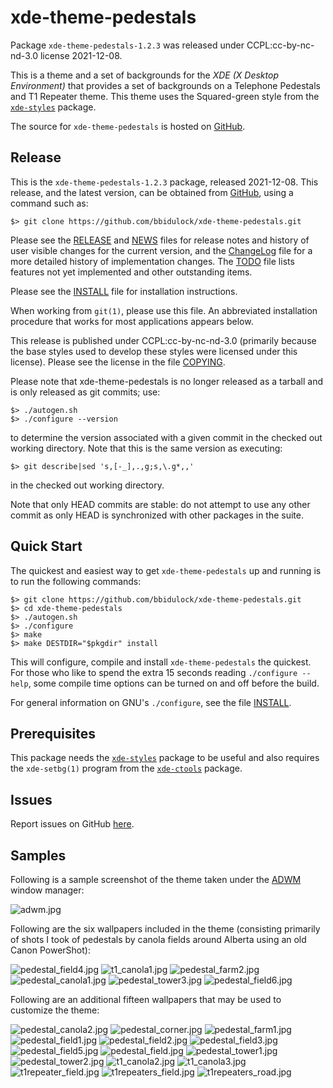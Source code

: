 [xde-theme-pedestals -- read me first file.  2021-12-08]: #

xde-theme-pedestals
===============

Package `xde-theme-pedestals-1.2.3` was released under CCPL:cc-by-nc-nd-3.0
license 2021-12-08.

This is a theme and a set of backgrounds for the _XDE (X Desktop
Environment)_ that provides a set of backgrounds on
a Telephone Pedestals and T1 Repeater theme.
This theme uses the Squared-green style from the [`xde-styles`][11]
package.

The source for `xde-theme-pedestals` is hosted on [GitHub][1].


Release
-------

This is the `xde-theme-pedestals-1.2.3` package, released 2021-12-08.
This release, and the latest version, can be obtained from [GitHub][1],
using a command such as:

    $> git clone https://github.com/bbidulock/xde-theme-pedestals.git

Please see the [RELEASE][3] and [NEWS][4] files for release notes and
history of user visible changes for the current version, and the
[ChangeLog][5] file for a more detailed history of implementation
changes.  The [TODO][6] file lists features not yet implemented and
other outstanding items.

Please see the [INSTALL][8] file for installation instructions.

When working from `git(1)`, please use this file.  An abbreviated
installation procedure that works for most applications appears below.

This release is published under CCPL:cc-by-nc-nd-3.0 (primarily because
the base styles used to develop these styles were licensed under this
license).
Please see the license in the file [COPYING][10].

Please note that xde-theme-pedestals is no longer released as
a tarball and is only released as git commits; use:

    $> ./autogen.sh
    $> ./configure --version

to determine the version associated with a given commit in the
checked out working directory.  Note that this is the same version
as executing:

    $> git describe|sed 's,[-_],.,g;s,\.g*,,'

in the checked out working directory.

Note that only HEAD commits are stable: do not attempt to use any
other commit as only HEAD is synchronized with other packages in
the suite.


Quick Start
-----------

The quickest and easiest way to get `xde-theme-pedestals` up and
running is to run the following commands:

    $> git clone https://github.com/bbidulock/xde-theme-pedestals.git
    $> cd xde-theme-pedestals
    $> ./autogen.sh
    $> ./configure
    $> make
    $> make DESTDIR="$pkgdir" install

This will configure, compile and install `xde-theme-pedestals` the
quickest.  For those who like to spend the extra 15 seconds reading
`./configure --help`, some compile time options can be turned on and off
before the build.

For general information on GNU's `./configure`, see the file
[INSTALL][8].


Prerequisites
-------------

This package needs the [`xde-styles`][11] package to be useful and also
requires the `xde-setbg(1)` program from the [`xde-ctools`][12] package.


Issues
------

Report issues on GitHub [here][2].


Samples
-------

Following is a sample screenshot of the theme taken under the [ADWM][13]
window manager:

![adwm.jpg](scrot/adwm.jpg "Wallpaper #7")

Following are the six wallpapers included in the theme (consisting
primarily of shots I took of pedestals by canola fields around Alberta
using an old Canon PowerShot):

![pedestal_field4.jpg](images/pedestal_field4.jpg "Wallpaper #1")
![t1_canola1.jpg](images/t1_canola1.jpg "Wallpaper #2")
![pedestal_farm2.jpg](images/pedestal_farm2.jpg "Wallpaper #3")
![pedestal_canola1.jpg](images/pedestal_canola1.jpg "Wallpaper #4")
![pedestal_tower3.jpg](images/pedestal_tower3.jpg "Wallpaper #5")
![pedestal_field6.jpg](images/pedestal_field6.jpg "Wallpaper #6")

Following are an additional fifteen wallpapers that may be used to
customize the theme:

![pedestal_canola2.jpg](images/pedestal_canola2.jpg "Additional Image #1")
![pedestal_corner.jpg](images/pedestal_corner.jpg "Additional Image #2")
![pedestal_farm1.jpg](images/pedestal_farm1.jpg "Additional Image #3")
![pedestal_field1.jpg](images/pedestal_field1.jpg "Additional Image #4")
![pedestal_field2.jpg](images/pedestal_field2.jpg "Additional Image #5")
![pedestal_field3.jpg](images/pedestal_field3.jpg "Additional Image #6")
![pedestal_field5.jpg](images/pedestal_field5.jpg "Additional Image #7")
![pedestal_field.jpg](images/pedestal_field.jpg "Additional Image #8")
![pedestal_tower1.jpg](images/pedestal_tower1.jpg "Additional Image #9")
![pedestal_tower2.jpg](images/pedestal_tower2.jpg "Additional Image #10")
![t1_canola2.jpg](images/t1_canola2.jpg "Additional Image #11")
![t1_canola3.jpg](images/t1_canola3.jpg "Additional Image #12")
![t1repeater_field.jpg](images/t1repeater_field.jpg "Additional Image #13")
![t1repeaters_field.jpg](images/t1repeaters_field.jpg "Additional Image #14")
![t1repeaters_road.jpg](images/t1repeaters_road.jpg "Additional Image #15")



[1]: https://github.com/bbidulock/xde-theme-pedestals
[2]: https://github.com/bbidulock/xde-theme-pedestals/issues
[3]: https://github.com/bbidulock/xde-theme-pedestals/blob/1.2.3/RELEASE
[4]: https://github.com/bbidulock/xde-theme-pedestals/blob/1.2.3/NEWS
[5]: https://github.com/bbidulock/xde-theme-pedestals/blob/1.2.3/ChangeLog
[6]: https://github.com/bbidulock/xde-theme-pedestals/blob/1.2.3/TODO
[7]: https://github.com/bbidulock/xde-theme-pedestals/blob/1.2.3/COMPLIANCE
[8]: https://github.com/bbidulock/xde-theme-pedestals/blob/1.2.3/INSTALL
[9]: https://github.com/bbidulock/xde-theme-pedestals/blob/1.2.3/LICENSE
[10]: https://github.com/bbidulock/xde-theme-pedestals/blob/1.2.3/COPYING
[11]: https://github.com/bbidulock/xde-styles
[12]: https://github.com/bbidulock/xde-ctools
[13]: https://bbidulock.github.io/adwm

[ vim: set ft=markdown sw=4 tw=72 nocin nosi fo+=tcqlorn spell: ]: #
